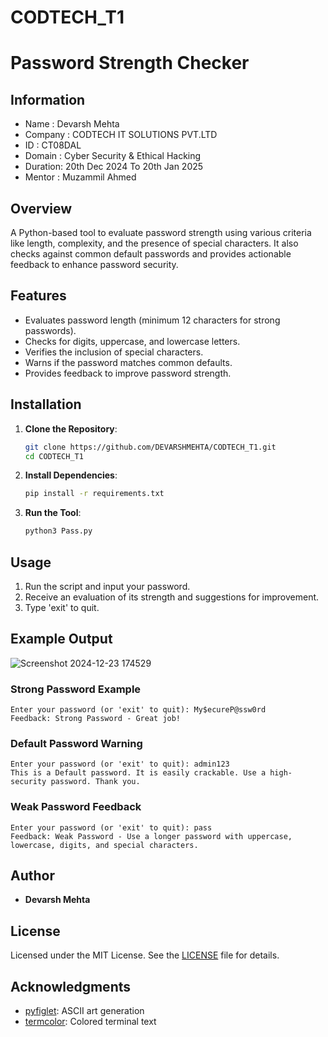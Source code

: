 # CODTECH_T1
# Password Strength Checker
## Information
- Name    : Devarsh Mehta
- Company : CODTECH IT SOLUTIONS PVT.LTD
- ID      : CT08DAL
- Domain  : Cyber Security & Ethical Hacking
- Duration: 20th Dec 2024 To 20th Jan 2025
- Mentor  : Muzammil Ahmed

## Overview

A Python-based tool to evaluate password strength using various criteria like length, complexity, and the presence of special characters. It also checks against common default passwords and provides actionable feedback to enhance password security.

## Features

- Evaluates password length (minimum 12 characters for strong passwords).
- Checks for digits, uppercase, and lowercase letters.
- Verifies the inclusion of special characters.
- Warns if the password matches common defaults.
- Provides feedback to improve password strength.

## Installation

1. **Clone the Repository**:
   ```bash
   git clone https://github.com/DEVARSHMEHTA/CODTECH_T1.git
   cd CODTECH_T1
   ```

2. **Install Dependencies**:
   ```bash
   pip install -r requirements.txt
   ```

3. **Run the Tool**:
   ```bash
   python3 Pass.py
   ```

## Usage

1. Run the script and input your password.
2. Receive an evaluation of its strength and suggestions for improvement.
3. Type 'exit' to quit.

## Example Output
![Screenshot 2024-12-23 174529](https://github.com/user-attachments/assets/648ec592-b7c2-42ae-9a8a-488d7339eb44)



### Strong Password Example
```plaintext
Enter your password (or 'exit' to quit): My$ecureP@ssw0rd
Feedback: Strong Password - Great job!
```

### Default Password Warning
```plaintext
Enter your password (or 'exit' to quit): admin123
This is a Default password. It is easily crackable. Use a high-security password. Thank you.
```

### Weak Password Feedback
```plaintext
Enter your password (or 'exit' to quit): pass
Feedback: Weak Password - Use a longer password with uppercase, lowercase, digits, and special characters.
```

## Author

- **Devarsh Mehta**


## License

Licensed under the MIT License. See the [LICENSE](LICENSE) file for details.



## Acknowledgments

- [pyfiglet](https://github.com/pwaller/pyfiglet): ASCII art generation
- [termcolor](https://pypi.org/project/termcolor/): Colored terminal text

